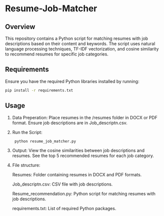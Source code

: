 # Resume-Job-Matcher

## Overview

This repository contains a Python script for matching resumes with job descriptions based on their content and keywords. The script uses natural language processing techniques, TF-IDF vectorization, and cosine similarity to recommend resumes for specific job categories.

## Requirements

Ensure you have the required Python libraries installed by running:

```bash
pip install -r requirements.txt

```
## Usage

1. Data Preperation:
   Place resumes in the /resumes folder in DOCX or PDF format.
   Ensure job descriptions are in Job_descriptn.csv.
   
3. Run the Script:
   ```bash
    python resume_job_matcher.py
   ```
4. Output:
   View the cosine similarities between job descriptions and resumes.
   See the top 5 recommended resumes for each job category.
   
5. File structure:
   
   Resumes: Folder containing resumes in DOCX and PDF formats.
   
   Job_descriptn.csv: CSV file with job descriptions.
   
   Resume_recommendation.py: Python script for matching resumes with job descriptions.
   
   requirements.txt: List of required Python packages.

